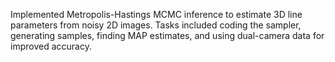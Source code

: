 Implemented Metropolis-Hastings MCMC inference to estimate 3D line parameters from noisy 2D images. Tasks included coding the sampler, generating samples, finding MAP estimates, and using dual-camera data for improved accuracy.
